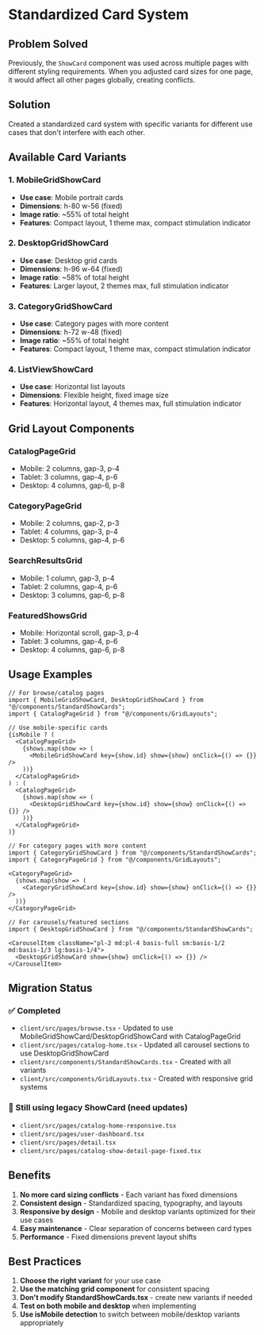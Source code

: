 # Standardized Card System

## Problem Solved
Previously, the `ShowCard` component was used across multiple pages with different styling requirements. When you adjusted card sizes for one page, it would affect all other pages globally, creating conflicts.

## Solution
Created a standardized card system with specific variants for different use cases that don't interfere with each other.

## Available Card Variants

### 1. MobileGridShowCard
- **Use case**: Mobile portrait cards
- **Dimensions**: h-80 w-56 (fixed)
- **Image ratio**: ~55% of total height
- **Features**: Compact layout, 1 theme max, compact stimulation indicator

### 2. DesktopGridShowCard  
- **Use case**: Desktop grid cards
- **Dimensions**: h-96 w-64 (fixed)
- **Image ratio**: ~58% of total height
- **Features**: Larger layout, 2 themes max, full stimulation indicator

### 3. CategoryGridShowCard
- **Use case**: Category pages with more content
- **Dimensions**: h-72 w-48 (fixed)
- **Image ratio**: ~55% of total height
- **Features**: Compact layout, 1 theme max, compact stimulation indicator

### 4. ListViewShowCard
- **Use case**: Horizontal list layouts
- **Dimensions**: Flexible height, fixed image size
- **Features**: Horizontal layout, 4 themes max, full stimulation indicator

## Grid Layout Components

### CatalogPageGrid
- Mobile: 2 columns, gap-3, p-4
- Tablet: 3 columns, gap-4, p-6  
- Desktop: 4 columns, gap-6, p-8

### CategoryPageGrid
- Mobile: 2 columns, gap-2, p-3
- Tablet: 4 columns, gap-3, p-4
- Desktop: 5 columns, gap-4, p-6

### SearchResultsGrid
- Mobile: 1 column, gap-3, p-4
- Tablet: 2 columns, gap-4, p-6
- Desktop: 3 columns, gap-6, p-8

### FeaturedShowsGrid
- Mobile: Horizontal scroll, gap-3, p-4
- Tablet: 3 columns, gap-4, p-6
- Desktop: 4 columns, gap-6, p-8

## Usage Examples

```tsx
// For browse/catalog pages
import { MobileGridShowCard, DesktopGridShowCard } from "@/components/StandardShowCards";
import { CatalogPageGrid } from "@/components/GridLayouts";

// Use mobile-specific cards
{isMobile ? (
  <CatalogPageGrid>
    {shows.map(show => (
      <MobileGridShowCard key={show.id} show={show} onClick={() => {}} />
    ))}
  </CatalogPageGrid>
) : (
  <CatalogPageGrid>
    {shows.map(show => (
      <DesktopGridShowCard key={show.id} show={show} onClick={() => {}} />
    ))}
  </CatalogPageGrid>
)}

// For category pages with more content
import { CategoryGridShowCard } from "@/components/StandardShowCards";
import { CategoryPageGrid } from "@/components/GridLayouts";

<CategoryPageGrid>
  {shows.map(show => (
    <CategoryGridShowCard key={show.id} show={show} onClick={() => {}} />
  ))}
</CategoryPageGrid>

// For carousels/featured sections
import { DesktopGridShowCard } from "@/components/StandardShowCards";

<CarouselItem className="pl-2 md:pl-4 basis-full sm:basis-1/2 md:basis-1/3 lg:basis-1/4">
  <DesktopGridShowCard show={show} onClick={() => {}} />
</CarouselItem>
```

## Migration Status

### ✅ Completed
- `client/src/pages/browse.tsx` - Updated to use MobileGridShowCard/DesktopGridShowCard with CatalogPageGrid
- `client/src/pages/catalog-home.tsx` - Updated all carousel sections to use DesktopGridShowCard
- `client/src/components/StandardShowCards.tsx` - Created with all variants
- `client/src/components/GridLayouts.tsx` - Created with responsive grid systems

### 🔄 Still using legacy ShowCard (need updates)
- `client/src/pages/catalog-home-responsive.tsx`
- `client/src/pages/user-dashboard.tsx` 
- `client/src/pages/detail.tsx`
- `client/src/pages/catalog-show-detail-page-fixed.tsx`

## Benefits

1. **No more card sizing conflicts** - Each variant has fixed dimensions
2. **Consistent design** - Standardized spacing, typography, and layouts
3. **Responsive by design** - Mobile and desktop variants optimized for their use cases
4. **Easy maintenance** - Clear separation of concerns between card types
5. **Performance** - Fixed dimensions prevent layout shifts

## Best Practices

1. **Choose the right variant** for your use case
2. **Use the matching grid component** for consistent spacing
3. **Don't modify StandardShowCards.tsx** - create new variants if needed
4. **Test on both mobile and desktop** when implementing
5. **Use isMobile detection** to switch between mobile/desktop variants appropriately